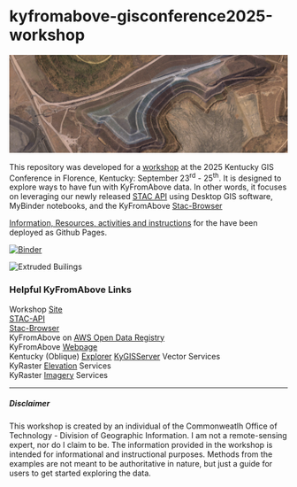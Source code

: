 # kyfromabove-gisconference2025-workshop

![Shaded Relief](media/shadedrelief.png)

This repository was developed for a [workshop](https://kygis2025.sched.com/event/28Oeo/fun-with-kyfromabove-and-stac-with-python-and-other-tools?linkback=grid) at the 2025 Kentucky GIS Conference in Florence, Kentucky: September 23<sup>rd</sup> - 25<sup>th</sup>.  It is designed to explore ways to have fun with KyFromAbove data.  In other words, it focuses on leveraging our newly released [STAC API](https://kygis2025.sched.com/event/28Oeo/fun-with-kyfromabove-and-stac-with-python-and-other-tools?linkback=grid) using Desktop GIS software, MyBinder notebooks, and the KyFromAbove [Stac-Browser](https://kygeonet.ky.gov/stac)

[Information, Resources, activities and instructions](https://ianhorn.github.io/kyfromabove-gisconference2025-workshop/) for the have been deployed as Github Pages.  

[![Binder](https://gesis.mybinder.org/badge_logo.svg)](https://gesis.mybinder.org/v2/gh/ianhorn/kyfromabove-gisconference2025-workshop/main?urlpath=%2Fdoc%2Ftree%2Fnotebooks%2Fworkshop-exercise.ipynb)

![Extruded Builings](notebooks/assets/image_buildings.png)

### Helpful KyFromAbove Links

Workshop [Site](https://ianhorn.github.io/kyfromabove-gisconference2025-workshop)  
[STAC-API](notebooks\assets\image_buildings.png)  
[Stac-Browser](https://kygeonet.ky.gov/stac)  
KyFromAbove on [AWS Open Data Registry](https://registry.opendata/kyfromabove/)  
KyFromAbove [Webpage](https://kyfromabove.ky.gov/)  
Kentucky (Oblique) [Explorer](https://explore.kyfromabove.ky.gov/) 
[KyGISServer](https://kygisserver.ky.gov/arcgis/rest/services/WGS84WM_Services) Vector Services  
KyRaster [Elevation](https://kyraster.ky.gov/arcgis/rest/services/ElevationServices) Services  
KyRaster [Imagery](https://kyraster.ky.gov/arcgis/rest/services/ImageServices) Services  


___
##### Disclaimer  

This workshop is created by an individual of the Commonweatlh Office of Technology - Division of Geographic Information. I am not a remote-sensing expert, nor do I claim to be. The information provided in the workshop is intended for informational and instructional purposes. Methods from the examples are not meant to be authoritative in nature, but just a guide for users to get started exploring the data.